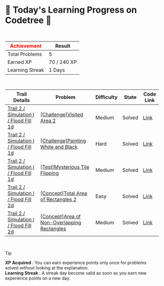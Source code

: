 # 🌲 Today's Learning Progress on Codetree 🌲

<br />

| <span style="color:red;display:block;text-align:center;"> **Achievement**</span> | Result |
|---|---|
|Total Problems| 5 |
| Earned XP | 70 / 240 XP |
| Learning Streak | 1 Days |

<br />

|Trail Details|Problem|Difficulty|State|Code Link|
|---|---|---|---|---|
|[Trail 2 / Simulation I / Flood Fill 1d](https://www.codetree.ai/trail-info/novice-mid/)|[[Challenge]Visited Area 2](https://www.codetree.ai/trails/complete/curated-cards/challenge-area-been-to-and-from2/)|Medium|Solved|[Link](https://github.com/linuschoudhury/codetree/blob/main/251013/Visited%20Area%202/area-been-to-and-from2.py)|
|[Trail 2 / Simulation I / Flood Fill 1d](https://www.codetree.ai/trail-info/novice-mid/)|[[Challenge]Painting White and Black](https://www.codetree.ai/trails/complete/curated-cards/challenge-painting-white-black/)|Hard|Solved|[Link](https://github.com/linuschoudhury/codetree/blob/main/251013/Painting%20White%20and%20Black/painting-white-black.py)|
|[Trail 2 / Simulation I / Flood Fill 1d](https://www.codetree.ai/trail-info/novice-mid/)|[[Test]Mysterious Tile Flipping](https://www.codetree.ai/trails/complete/curated-cards/test-strange-flipping-tiles/)|Medium|Solved|[Link](https://github.com/linuschoudhury/codetree/blob/main/251013/Mysterious%20Tile%20Flipping/strange-flipping-tiles.py)|
|[Trail 2 / Simulation I / Flood Fill 2d](https://www.codetree.ai/trail-info/novice-mid/)|[[Concept]Total Area of Rectangles 2](https://www.codetree.ai/trails/complete/curated-cards/intro-total-width-of-a-rectangle2/)|Easy|Solved|[Link](https://github.com/linuschoudhury/codetree/blob/main/251013/Total%20Area%20of%20Rectangles%202/total-width-of-a-rectangle2.py)|
|[Trail 2 / Simulation I / Flood Fill 2d](https://www.codetree.ai/trail-info/novice-mid/)|[[Concept]Area of Non-Overlapping Rectangles](https://www.codetree.ai/trails/complete/curated-cards/intro-area-of-non-overlapping-rectangle/)|Medium|Solved|[Link](https://github.com/linuschoudhury/codetree/blob/main/251013/Area%20of%20Non-Overlapping%20Rectangles/area-of-non-overlapping-rectangle.py)|


<br />

> [!TIP]
> **XP Acquired** : You can earn experience points only once for problems solved without looking at the explanation.  
> **Learning Streak** : A streak day become valid as soon as you earn new experience points on a new day.


